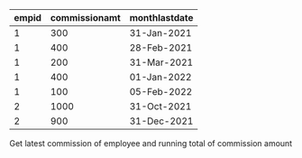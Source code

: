 
|empid|commissionamt|monthlastdate|
|-----|-------------|-------------|
|    1|          300|  31-Jan-2021|
|    1|          400|  28-Feb-2021|
|    1|          200|  31-Mar-2021|
|    1|          400|  01-Jan-2022|
|    1|          100|  05-Feb-2022|
|    2|         1000|  31-Oct-2021|
|    2|          900|  31-Dec-2021|


Get latest commission of employee and running total of commission amount